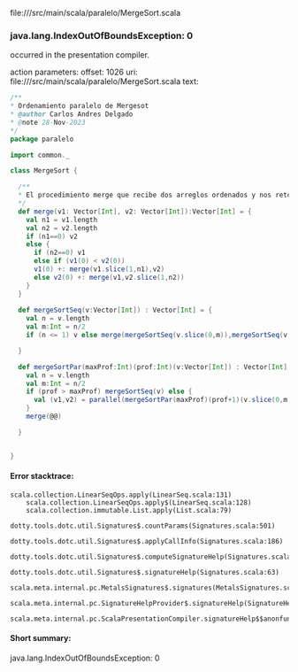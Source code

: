 file://<WORKSPACE>/src/main/scala/paralelo/MergeSort.scala
### java.lang.IndexOutOfBoundsException: 0

occurred in the presentation compiler.

action parameters:
offset: 1026
uri: file://<WORKSPACE>/src/main/scala/paralelo/MergeSort.scala
text:
```scala
/**
* Ordenamiento paralelo de Mergesot
* @author Carlos Andres Delgado
* @note 28-Nov-2023
*/ 
package paralelo

import common._

class MergeSort {

  /**
  * El procedimiento merge que recibe dos arreglos ordenados y nos retorna su mezcla ordenada
  */ 
  def merge(v1: Vector[Int], v2: Vector[Int]):Vector[Int] = {
    val n1 = v1.length
    val n2 = v2.length
    if (n1==0) v2 
    else { 
      if (n2==0) v1 
      else if (v1(0) < v2(0)) 
      v1(0) +: merge(v1.slice(1,n1),v2) 
      else v2(0) +: merge(v1,v2.slice(1,n2))
    }
  }
  
  def mergeSortSeq(v:Vector[Int]) : Vector[Int] = {
    val n = v.length
    val m:Int = n/2
    if (n <= 1) v else merge(mergeSortSeq(v.slice(0,m)),mergeSortSeq(v.slice(m,n)))

  }

  def mergeSortPar(maxProf:Int)(prof:Int)(v:Vector[Int]) : Vector[Int] = {
    val n = v.length
    val m:Int = n/2
    if (prof > maxProf) mergeSortSeq(v) else {
      val (v1,v2) = parallel(mergeSortPar(maxProf)(prof+1)(v.slice(0,m)),mergeSortPar(maxProf)(prof+1)(v.slice(m,n)))
    }
    merge(@@)

  }


}

```



#### Error stacktrace:

```
scala.collection.LinearSeqOps.apply(LinearSeq.scala:131)
	scala.collection.LinearSeqOps.apply$(LinearSeq.scala:128)
	scala.collection.immutable.List.apply(List.scala:79)
	dotty.tools.dotc.util.Signatures$.countParams(Signatures.scala:501)
	dotty.tools.dotc.util.Signatures$.applyCallInfo(Signatures.scala:186)
	dotty.tools.dotc.util.Signatures$.computeSignatureHelp(Signatures.scala:94)
	dotty.tools.dotc.util.Signatures$.signatureHelp(Signatures.scala:63)
	scala.meta.internal.pc.MetalsSignatures$.signatures(MetalsSignatures.scala:17)
	scala.meta.internal.pc.SignatureHelpProvider$.signatureHelp(SignatureHelpProvider.scala:51)
	scala.meta.internal.pc.ScalaPresentationCompiler.signatureHelp$$anonfun$1(ScalaPresentationCompiler.scala:375)
```
#### Short summary: 

java.lang.IndexOutOfBoundsException: 0